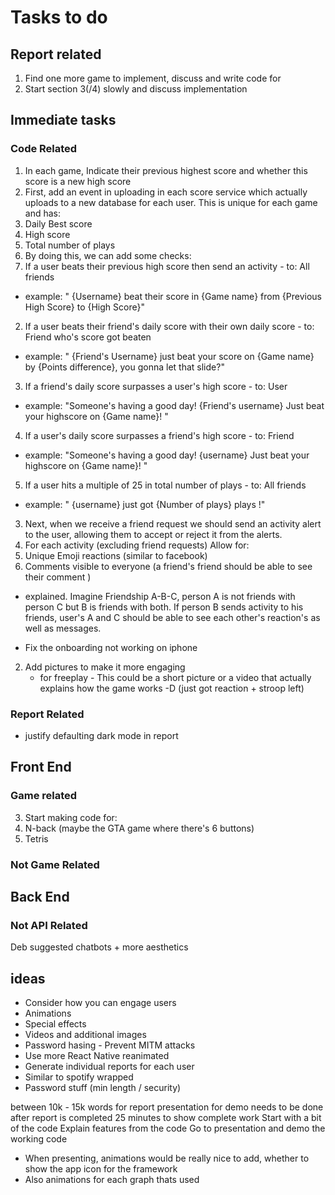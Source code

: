# Tasks to do
## Report related
1. Find one more game to implement, discuss and write code for
2. Start section 3(/4) slowly and discuss implementation


## Immediate tasks
### Code Related


1. In each game, Indicate their previous highest score and whether this score is a new high score
 1. First, add an event in uploading in each score service which actually uploads to a new database for each user. This is unique for each game and has:
  2. Daily Best score
  3. High score
  4. Total number of plays
  5. By doing this, we can add some checks:
  1. If a user beats their previous high score then send an activity - to: All friends
   * example: " {Username} beat their score in {Game name} from {Previous High Score} to {High Score}"
  2. If a user beats their friend's daily score with their own daily score - to: Friend who's score got beaten 
   * example: " {Friend's Username} just beat your score on {Game name} by {Points difference}, you gonna let that slide?"
  3. If a friend's daily score surpasses a user's high score - to: User
   * example: "Someone's having a good day! {Friend's username} Just beat your highscore on {Game name}! "
  4. If a user's daily score surpasses a friend's high score - to: Friend
   * example: "Someone's having a good day! {username} Just beat your highscore on {Game name}! "
  5. If a user hits a multiple of 25 in total number of plays - to: All friends
   * example: " {username} just got {Number of plays} plays !"
 3. Next, when we receive a friend request we should send an activity alert to the user, allowing them to accept or reject it from the alerts.
 4. For each activity (excluding friend requests) Allow for:
  1. Unique Emoji reactions (similar to facebook)
  2. Comments visible to everyone (a friend's friend should be able to see their comment )
   * explained. Imagine Friendship A-B-C, person A is not friends with person C but B is friends with both. If person B sends activity to his friends, user's A and C should be able to see each other's reaction's as well as messages.

* Fix the onboarding not working on iphone


2. Add pictures to make it more engaging
    * for freeplay - This could be a short picture or a video that actually explains how the game works -D (just got reaction + stroop left)

### Report Related
* justify defaulting dark mode in report


## Front End
### Game related
3. Start making code for:
 1. N-back (maybe the GTA game where there's 6 buttons)
 3. Tetris
### Not Game Related

## Back End
### Not API Related
Deb suggested chatbots + more aesthetics

## ideas
* Consider how you can engage users
 * Animations
 * Special effects
 * Videos and additional images
* Password hasing - Prevent MITM attacks
* Use more React Native reanimated
* Generate individual reports for each user
 * Similar to spotify wrapped
* Password stuff (min length / security)


between 10k - 15k words for report
presentation for demo needs to be done after report is completed
25 minutes to show complete work
Start with a bit of the code
Explain features from the code
Go to presentation and demo the working code
* When presenting, animations would be really nice to add, whether to show the app icon for the framework
 * Also animations for each graph thats used
